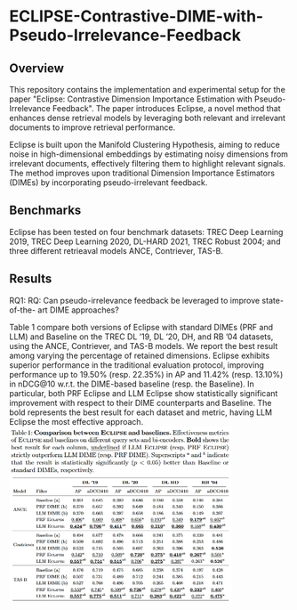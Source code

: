 # ECLIPSE-Contrastive-DIME-with-Pseudo-Irrelevance-Feedback


## Overview
This repository contains the implementation and experimental setup for the paper "Eclipse: Contrastive Dimension Importance Estimation with Pseudo-Irrelevance Feedback". The paper introduces Eclipse, a novel method that enhances dense retrieval models by leveraging both relevant and irrelevant documents to improve retrieval performance.

Eclipse is built upon the Manifold Clustering Hypothesis, aiming to reduce noise in high-dimensional embeddings by estimating noisy dimensions from irrelevant documents, effectively filtering them to highlight relevant signals. The method improves upon traditional Dimension Importance Estimators (DIMEs) by incorporating pseudo-irrelevant feedback.

## Benchmarks
Eclipse has been tested on four benchmark datasets: TREC Deep Learning 2019, TREC Deep Learning 2020, DL-HARD 2021, TREC Robust 2004; and three different retrieaval models ANCE, Contriever, TAS-B. 

## Results

RQ1: RQ: Can pseudo-irrelevance feedback be leveraged to improve state-of-the-
art DIME approaches?

Table 1 compare both versions of Eclipse with standard
DIMEs (PRF and LLM) and Baseline on the TREC DL ’19, DL ’20, DH, and
RB ’04 datasets, using the ANCE, Contriever, and TAS-B models. We report
the best result among varying the percentage of retained dimensions. Eclipse
exhibits superior performance in the traditional evaluation protocol, improving
performance up to 19.50% (resp. 22.35%) in AP and 11.42% (resp. 13.10%)
in nDCG@10 w.r.t. the DIME-based baseline (resp. the Baseline). In particular,
both PRF Eclipse and LLM Eclipse show statistically significant improvement
with respect to their DIME counterparts and Baseline. The bold represents the
best result for each dataset and metric, having LLM Eclipse the most effective
approach.
<img src="images/comparison-eclipse-baselines.jpeg" alt="RQ: Can pseudo-irrelevance feedback be leveraged to improve state-of-the-
art DIME approaches?" width="400"/>
